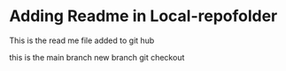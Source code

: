 # Adding Readme in Local-repofolder
This is the read me file added to git hub 

this is the main branch
new branch
git checkout 